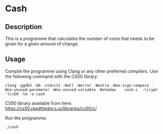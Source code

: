 # Cash

## Description

This is a programme that calculates the number of coins that needs to be given for a given amount of change.

## Usage

Compile the programme using Clang or any other preferred compilers. Use the following command with the CS50 library:

```
clang -ggdb3 -O0 -std=c11 -Wall -Werror -Wextra -Wno-sign-compare -Wno-unused-parameter -Wno-unused-variable -Wshadow    cash.c  -lcrypt -lcs50 -lm -o cash
```

CS50 library available from here: https://cs50.readthedocs.io/libraries/cs50/c/

Run the programme:

```
./cash
```
